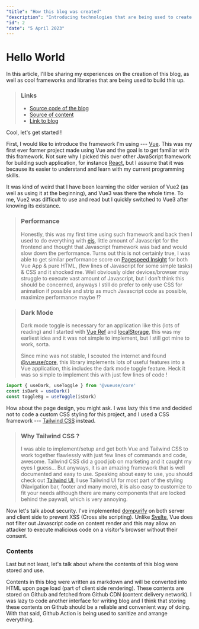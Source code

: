 ```yaml
---
"title": "How this blog was created"
"description": "Introducing technologies that are being used to create this blog & difficulties I faced during the process."
"id": 2
"date": "5 April 2023"
---
```

# Hello World

In this article, I'll be sharing my experiences on the creation of this blog, as well as cool frameworks and libraries that are being used to build this up.

> ### Links
> - [Source code of the blog](https://github.com/leecheeyong/blog)
> - [Source of content](https://github.com/frontendkey/frontendkey.github.io)
> - [Link to blog](https://blog.joelee.works)

Cool, let's get started ! 

First, I would like to introduce the framework I'm using --- [Vue](https://vuejs.org).
This was my first ever former project made using Vue and the goal is to get familiar with this framework.
Not sure why I picked this over other JavaScript framework for building such application, for instance [React](https://react.dev), but I assume that it was because its easier to understand and learn with my current programming skills.

It was kind of weird that I have been learning the older version of Vue2 (as well as using it at the beginning), and Vue3 was there the whole time. To me, Vue2 was difficult to use and read but I quickly switched to Vue3 after knowing its existance. 

> ### Performance 
> Honestly, this was my first time using such framework and back then I used to do everything with [ejs](https://npmjs.com/ejs), little amount of Javascript for the frontend and thought that Javascript framework was bad and would slow down the performance. Turns out this is not certainly true, I was able to get similar performance score on [Pagespeed Insight](https://pagespeed.web.dev) for both Vue App & pure HTML, (few lines of Javascript for some simple tasks) & CSS and it shocked me. Well obviously older devices/browser may struggle to execute vast amount of Javascript, but I don't think this should be concerned, anyways I still do prefer to only use CSS for animation if possible and strip as much Javascript code as possible, maximize performance maybe !?

> ### Dark Mode 
> Dark mode toggle is necessary for an application like this (lots of reading) and I started with [Vue Ref](https://vuejs.org/api/reactivity-core.html) and [localStorage](https://developer.mozilla.org/en-US/docs/Web/API/Window/localStorage), this was my earliest idea and it was not simple to implement, but I still got mine to work, sorta. 
>
> Since mine was not stable, I scouted the internet and found [@vueuse/core](https://npmjs.com/@vueuse/core), this library implements lots of useful features into a Vue application, this includes the dark mode toggle feature. Heck it was so simple to implement this with just few lines of code !
```js
import { useDark, useToggle } from '@vueuse/core'
const isDark = useDark()
const toggleBg = useToggle(isDark)
```

How about the page design, you might ask. I was lazy this time and decided not to code a custom CSS styling for this project, and I used a CSS framework --- [Tailwind CSS](https://tailwindcss.com) instead.

> ### Why Tailwind CSS ?
> I was able to implement/setup and get both Vue and Tailwind CSS to work together flawlessly with just few lines of commands and code, awesome.
> Tailwind CSS did a good job on marketing and it caught my eyes I guess... But anyways, it is an amazing framework that is well documented and easy to use. Speaking about easy to use, you should check out [Tailwind UI](https://tailwindui.com), I use Tailwind UI for most part of the styling (Navigation bar, footer and many more), it is also easy to customize to fit your needs although there are many components that are locked behind the paywall, which is very annoying.

Now let's talk about security. I've implemented [dompurify](https://npmjs.com/dompurify) on both server and client side to prevent XSS (Cross site scripting). Unlike [Svelte](https://svelte.dev), Vue does not filter out Javascript code on content render and this may allow an attacker to execute malicious code on a visitor's browser without their consent.

### Contents

Last but not least, let's talk about where the contents of this blog were stored and use. 

Contents in this blog were written as markdown and will be converted into HTML upon page load (part of client side rendering). These contents are stored on Github and fetched from Github CDN (content delivery network). I was lazy to code another interface for writing blog and I think that storing these contents on Github should be a reliable and convenient way of doing. With that said, Github Action is being used to sanitize and arrange everything. 

